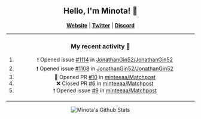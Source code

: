 <div align="center">
  
## Hello, I'm Minota! 👋

[**Website**](https://minota.space) | [**Twitter**](https://twitter.com/xMinota_) | [**Discord**](https://dsc.bio/mi)

---

### My recent activity 🤔

<!--START_SECTION:activity-->
1. ❗️ Opened issue [#1114](https://github.com//JonathanGin52/JonathanGin52/issues/1114) in [JonathanGin52/JonathanGin52](https://github.com//JonathanGin52/JonathanGin52)
2. ❗️ Opened issue [#1108](https://github.com//JonathanGin52/JonathanGin52/issues/1108) in [JonathanGin52/JonathanGin52](https://github.com//JonathanGin52/JonathanGin52)
3. 💪 Opened PR [#10](https://github.com//minteeaa/Matchpost/pull/10) in [minteeaa/Matchpost](https://github.com//minteeaa/Matchpost)
4. ❌ Closed PR [#6](https://github.com//minteeaa/Matchpost/pull/6) in [minteeaa/Matchpost](https://github.com//minteeaa/Matchpost)
5. ❗️ Opened issue [#9](https://github.com//minteeaa/Matchpost/issues/9) in [minteeaa/Matchpost](https://github.com//minteeaa/Matchpost)
<!--END_SECTION:activity-->

---

<img align="center" alt="Minota's Github Stats" src="https://github-readme-stats.vercel.app/api?username=xMinota&show_icons=true&hide_border=true" />
